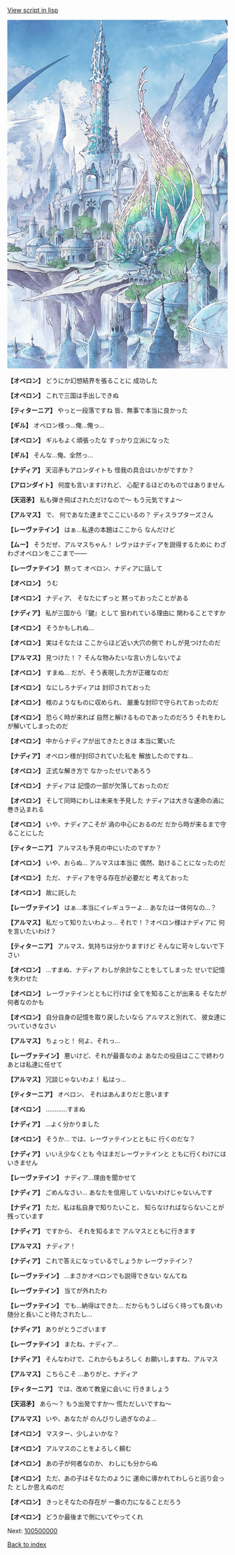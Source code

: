 [View script in lisp](../scripts/100405060.txt)

![fairy_world.png](../images/backgrounds/fairy_world.png)

**【オベロン】**
どうにか幻想結界を張ることに
成功した

**【オベロン】**
これで三国は手出しできぬ

**【ティターニア】**
やっと一段落ですね
皆、無事で本当に良かった

**【ギル】**
オベロン様っ…俺…俺っ…

**【オベロン】**
ギルもよく頑張ったな
すっかり立派になった

**【ギル】**
そんな…俺、全然っ…

**【ナディア】**
天沼矛もアロンダイトも
怪我の具合はいかがですか？

**【アロンダイト】**
何度も言いますけれど、
心配するほどのものではありません

**【天沼矛】**
私も弾き飛ばされただけなので～
もう元気ですよ～

**【アルマス】**
で、
何であなた達までここにいるの？
ディスラプターズさん

**【レーヴァテイン】**
はぁ…私達の本題はここから
なんだけど

**【ムー】**
そうだぜ、アルマスちゃん！
レヴァはナディアを説得するために
わざわざオベロンをここまで――

**【レーヴァテイン】**
黙って
オベロン、ナディアに話して

**【オベロン】**
うむ

**【オベロン】**
ナディア、
そなたにずっと
黙っておったことがある

**【ナディア】**
私が三国から『鍵』として
狙われている理由に
関わることですか

**【オベロン】**
そうかもしれぬ…

**【オベロン】**
実はそなたは
ここからほど近い大穴の側で
わしが見つけたのだ

**【アルマス】**
見つけた！？
そんな物みたいな言い方しないでよ

**【オベロン】**
すまぬ…
だが、そう表現した方が正確なのだ

**【オベロン】**
なにしろナディアは
封印されておった

**【オベロン】**
棺のようなものに収められ、
厳重な封印で守られておったのだ

**【オベロン】**
恐らく時が来れば
自然と解けるものであったのだろう
それをわしが解いてしまったのだ

**【オベロン】**
中からナディアが出てきたときは
本当に驚いた

**【ナディア】**
オベロン様が封印されていた私を
解放したのですね…

**【オベロン】**
正式な解き方で
なかったせいであろう

**【オベロン】**
ナディアは
記憶の一部が欠落しておったのだ

**【オベロン】**
そして同時にわしは未来を予見した
ナディアは大きな運命の渦に
巻き込まれる

**【オベロン】**
いや、ナディアこそが
渦の中心におるのだ
だから時が来るまで守ることにした

**【ティターニア】**
アルマスも予見の中にいたのですか？

**【オベロン】**
いや、おらぬ…
アルマスは本当に
偶然、助けることになったのだ

**【オベロン】**
ただ、
ナディアを守る存在が必要だと
考えておった

**【オベロン】**
故に託した

**【レーヴァテイン】**
はぁ…本当にイレギュラーよ…
あなたは一体何なの…？

**【アルマス】**
私だって知りたいわよっ…
それで！？オベロン様はナディアに
何を言いたいわけ？

**【ティターニア】**
アルマス、気持ちは分かりますけど
そんなに苛々しないで下さい

**【オベロン】**
…すまぬ、ナディア
わしが余計なことをしてしまった
せいで記憶を失わせた

**【オベロン】**
レーヴァテインとともに行けば
全てを知ることが出来る
そなたが何者なのかも

**【オベロン】**
自分自身の記憶を取り戻したいなら
アルマスと別れて、
彼女達についていきなさい

**【アルマス】**
ちょっと！
何よ、それっ…

**【レーヴァテイン】**
悪いけど、それが最善なのよ
あなたの役目はここで終わり
あとは私達に任せて

**【アルマス】**
冗談じゃないわよ！
私はっ…

**【ティターニア】**
オベロン、
それはあんまりだと思います

**【オベロン】**
…………すまぬ

**【ナディア】**
…よく分かりました

**【オベロン】**
そうか…
では、レーヴァテインとともに
行くのだな？

**【ナディア】**
いいえ少なくとも
今はまだレーヴァテインと
ともに行くわけにはいきません

**【レーヴァテイン】**
ナディア…理由を聞かせて

**【ナディア】**
ごめんなさい…
あなたを信用して
いないわけじゃないんです

**【ナディア】**
ただ、私は私自身で知りたいこと、
知らなければならないことが
残っています

**【ナディア】**
ですから、
それを知るまで
アルマスとともに行きます

**【アルマス】**
ナディア！

**【ナディア】**
これで答えになっているでしょうか
レーヴァテイン？

**【レーヴァテイン】**
…まさかオベロンでも説得できない
なんてね

**【レーヴァテイン】**
当てが外れたわ

**【レーヴァテイン】**
でも…納得はできた…
だからもうしばらく待っても良いわ
随分と長いこと待たされたし…

**【ナディア】**
ありがとうございます

**【レーヴァテイン】**
またね、ナディア…

**【ナディア】**
そんなわけで、これからもよろしく
お願いしますね、アルマス

**【アルマス】**
こちらこそ
…ありがと、ナディア

**【ティターニア】**
では、改めて教皇に会いに
行きましょう

**【天沼矛】**
あら～？
もう出発ですか～
慌ただしいですね～

**【アルマス】**
いや、あなたが
のんびりし過ぎなのよ…

**【オベロン】**
マスター、少しよいかな？

**【オベロン】**
アルマスのことをよろしく頼む

**【オベロン】**
あの子が何者なのか、
わしにも分からぬ

**【オベロン】**
ただ、あの子はそなたのように
運命に導かれてわしらと巡り会った
としか思えぬのだ

**【オベロン】**
きっとそなたの存在が
一番の力になることだろう

**【オベロン】**
どうか最後まで側にいてやってくれ


Next: [100500000](100500000.md)

[Back to index](index.md)
